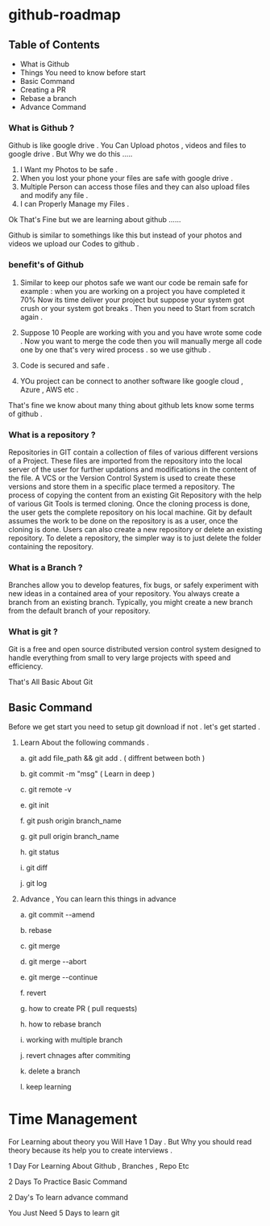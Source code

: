 # github-roadmap
## Table of Contents  
* What is Github 
* Things You need to know before start
* Basic Command 
* Creating a PR 
* Rebase a branch
* Advance Command 

### What is Github ?
Github is like google drive . You Can Upload photos ,  videos and files to google drive . But Why we do this .....

1. I Want my Photos to be safe . 
2. When you lost your phone your files are safe with google drive .
3. Multiple Person can access those files and they can also upload files and modify any file .
4. I can Properly Manage my Files .

Ok That's Fine but we are learning about github ......

Github is similar to somethings like this but instead of your photos and videos we upload our Codes to github .

### benefit's of Github 

1. Similar to keep our photos safe we want our code be remain safe for example : when you are working on a project you have completed it 70% Now its time deliver your project but suppose your system got crush or your system got breaks . Then you need to Start from scratch again .

2. Suppose 10 People are working with you and you have wrote some code . Now you want to merge the code then you will manually merge all code one by one that's very wired process . so we use github .

3. Code is secured and safe . 
4. YOu project can be connect to another software like google cloud , Azure , AWS etc .


That's fine we know about many thing about github lets know some terms of github .

### What is a repository ?
Repositories in GIT contain a collection of files of various different versions of a Project. These files are imported from the repository into the local server of the user for further updations and modifications in the content of the file. A VCS or the Version Control System is used to create these versions and store them in a specific place termed a repository. The process of copying the content from an existing Git Repository with the help of various Git Tools is termed cloning. Once the cloning process is done, the user gets the complete repository on his local machine. Git by default assumes the work to be done on the repository is as a user, once the cloning is done. Users can also create a new repository or delete an existing repository. To delete a repository, the simpler way is to just delete the folder containing the repository.

### What is a Branch ?

Branches allow you to develop features, fix bugs, or safely experiment with new ideas in a contained area of your repository. You always create a branch from an existing branch. Typically, you might create a new branch from the default branch of your repository.

### What is git ?
Git is a free and open source distributed version control system designed to handle everything from small to very large projects with speed and efficiency.

That's All Basic About Git 

## Basic Command 
Before we get start you need to setup git download if not . 
let's get started .
 1. Learn About the following commands .
 
    a. git add file_path && git add . ( diffrent between both )

    b. git commit -m "msg" ( Learn in deep )

    c. git remote -v

    e. git init 

    f. git push origin branch_name

    g. git pull origin branch_name 

    h. git status 

    i. git diff 

    j. git log 

2. Advance , You can learn this things in advance 

    a. git commit --amend 

    b. rebase

    c. git merge 

    d. git merge --abort 

    e. git merge --continue

    f. revert 

    g. how to create PR ( pull requests)

    h. how to rebase branch 

    i. working with multiple branch 

    j. revert chnages after commiting 

    k. delete a branch 

    l. keep learning 





# Time Management 

For Learning about theory you Will Have 1 Day . But Why you should read theory  because its help you to create interviews .

1 Day For Learning About Github , Branches , Repo Etc 

2 Days To Practice Basic Command 

2 Day's To learn advance command 

You Just Need 5 Days to learn git 

